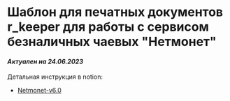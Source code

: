 # Шаблон для печатных документов r_keeper для работы с сервисом безналичных чаевых "Нетмонет"
#### _Актуален на 24.06.2023_

Детальная инструкция в notion:

- [Netmonet-v6.0](https://k-o.notion.site/r_keeper-dc97233c19c1429d8b29bce59b757273)